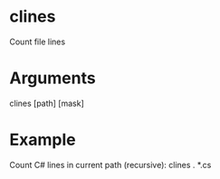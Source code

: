 # clines
Count file lines
# Arguments
clines [path] [mask]
# Example
Count C# lines in current path (recursive):
clines . *.cs

